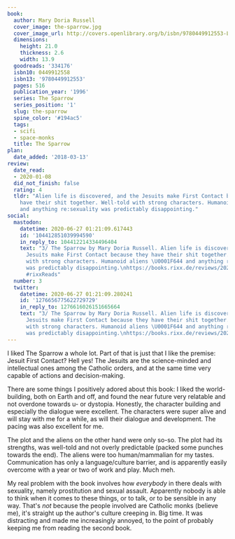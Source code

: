 ```yaml
---
book:
  author: Mary Doria Russell
  cover_image: the-sparrow.jpg
  cover_image_url: http://covers.openlibrary.org/b/isbn/9780449912553-L.jpg
  dimensions:
    height: 21.0
    thickness: 2.6
    width: 13.9
  goodreads: '334176'
  isbn10: 0449912558
  isbn13: '9780449912553'
  pages: 516
  publication_year: '1996'
  series: The Sparrow
  series_position: '1'
  slug: the-sparrow
  spine_color: '#194ac5'
  tags:
  - scifi
  - space-monks
  title: The Sparrow
plan:
  date_added: '2018-03-13'
review:
  date_read:
  - 2020-01-08
  did_not_finish: false
  rating: 4
  tldr: "Alien life is discovered, and the Jesuits make First Contact because they
    have their shit together. Well-told with strong characters. Humanoid aliens \U0001F644
    and anything re:sexuality was predictably disappointing."
social:
  mastodon:
    datetime: 2020-06-27 01:21:09.617443
    id: '104412851039994590'
    in_reply_to: 104412214334496404
    text: "3/ The Sparrow by Mary Doria Russell. Alien life is discovered, and the
      Jesuits make First Contact because they have their shit together. Well-told
      with strong characters. Humanoid aliens \U0001F644 and anything re:sexuality
      was predictably disappointing.\nhttps://books.rixx.de/reviews/2020/the-sparrow/
      #rixxReads"
  number: 3
  twitter:
    datetime: 2020-06-27 01:21:09.280241
    id: '1276656775622729729'
    in_reply_to: 1276616026151665664
    text: "3/ The Sparrow by Mary Doria Russell. Alien life is discovered, and the
      Jesuits make First Contact because they have their shit together. Well-told
      with strong characters. Humanoid aliens \U0001F644 and anything re:sexuality
      was predictably disappointing.\nhttps://books.rixx.de/reviews/2020/the-sparrow/"
---
```


I liked The Sparrow a whole lot. Part of that is just that I like the premise: Jesuit First Contact? Hell yes! The Jesuits are the science-minded and intellectual ones among the Catholic orders, and at the same time very capable of actions and decision-making.

There are some things I positively adored about this book: I liked the world-building, both on Earth and off, and found the near future very relatable and not overdone towards u- or dystopia. Honestly, the character building and especially the dialogue were excellent. The characters were super alive and will stay with me for a while, as will their dialogue and development. The pacing was also excellent for me.

The plot and the aliens on the other hand were only so-so. The plot had its strengths, was well-told and not overly predictable (packed some punches towards the end). The aliens were too human/mammalian for my tastes. Communication has only a language/culture barrier, and is apparently easily overcome with a year or two of work and play. Much meh.

My real problem with the book involves how *everybody* in there deals with sexuality, namely prostitution and sexual assault. Apparently nobody is able to think when it comes to these things, or to talk, or to be sensible in any way. That's *not* because the people involved are Catholic monks (believe me), it's straight up the author's culture creeping in. Big time. It was distracting and made me increasingly annoyed, to the point of probably keeping me from reading the second book.
